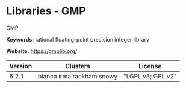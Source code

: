 # Libraries - GMP

GMP

**Keywords:** rational floating-point precision integer library

**Website:** <https://gmplib.org/>

| Version | Clusters | License |
| ------- | -------- | ------- |
| 6.2.1 | bianca irma rackham snowy | "LGPL v3; GPL v2" |
